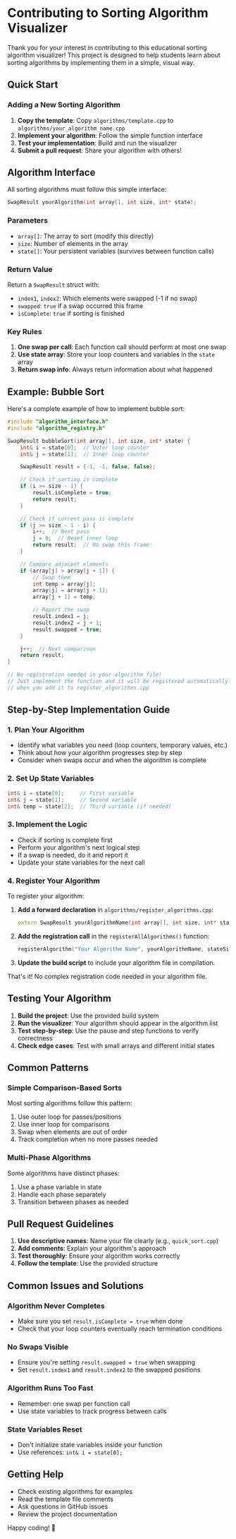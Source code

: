 # Contributing to Sorting Algorithm Visualizer

Thank you for your interest in contributing to this educational sorting algorithm visualizer! This project is designed to help students learn about sorting algorithms by implementing them in a simple, visual way.

## Quick Start

### Adding a New Sorting Algorithm

1. **Copy the template**: Copy `algorithms/template.cpp` to `algorithms/your_algorithm_name.cpp`
2. **Implement your algorithm**: Follow the simple function interface
3. **Test your implementation**: Build and run the visualizer
4. **Submit a pull request**: Share your algorithm with others!

## Algorithm Interface

All sorting algorithms must follow this simple interface:

```cpp
SwapResult yourAlgorithm(int array[], int size, int* state);
```

### Parameters

-   `array[]`: The array to sort (modify this directly)
-   `size`: Number of elements in the array
-   `state[]`: Your persistent variables (survives between function calls)

### Return Value

Return a `SwapResult` struct with:

-   `index1`, `index2`: Which elements were swapped (-1 if no swap)
-   `swapped`: `true` if a swap occurred this frame
-   `isComplete`: `true` if sorting is finished

### Key Rules

1. **One swap per call**: Each function call should perform at most one swap
2. **Use state array**: Store your loop counters and variables in the `state` array
3. **Return swap info**: Always return information about what happened

## Example: Bubble Sort

Here's a complete example of how to implement bubble sort:

```cpp
#include "algorithm_interface.h"
#include "algorithm_registry.h"

SwapResult bubbleSort(int array[], int size, int* state) {
    int& i = state[0];  // Outer loop counter
    int& j = state[1];  // Inner loop counter

    SwapResult result = {-1, -1, false, false};

    // Check if sorting is complete
    if (i >= size - 1) {
        result.isComplete = true;
        return result;
    }

    // Check if current pass is complete
    if (j >= size - 1 - i) {
        i++;  // Next pass
        j = 0;  // Reset inner loop
        return result;  // No swap this frame
    }

    // Compare adjacent elements
    if (array[j] > array[j + 1]) {
        // Swap them
        int temp = array[j];
        array[j] = array[j + 1];
        array[j + 1] = temp;

        // Report the swap
        result.index1 = j;
        result.index2 = j + 1;
        result.swapped = true;
    }

    j++;  // Next comparison
    return result;
}

// No registration needed in your algorithm file!
// Just implement the function and it will be registered automatically
// when you add it to register_algorithms.cpp
```

## Step-by-Step Implementation Guide

### 1. Plan Your Algorithm

-   Identify what variables you need (loop counters, temporary values, etc.)
-   Think about how your algorithm progresses step by step
-   Consider when swaps occur and when the algorithm is complete

### 2. Set Up State Variables

```cpp
int& i = state[0];     // First variable
int& j = state[1];     // Second variable
int& temp = state[2];  // Third variable (if needed)
```

### 3. Implement the Logic

-   Check if sorting is complete first
-   Perform your algorithm's next logical step
-   If a swap is needed, do it and report it
-   Update your state variables for the next call

### 4. Register Your Algorithm

To register your algorithm:

1. **Add a forward declaration** in `algorithms/register_algorithms.cpp`:

    ```cpp
    extern SwapResult yourAlgorithmName(int array[], int size, int* state);
    ```

2. **Add the registration call** in the `registerAllAlgorithms()` function:

    ```cpp
    registerAlgorithm("Your Algorithm Name", yourAlgorithmName, stateSize);
    ```

3. **Update the build script** to include your algorithm file in compilation.

That's it! No complex registration code needed in your algorithm file.

## Testing Your Algorithm

1. **Build the project**: Use the provided build system
2. **Run the visualizer**: Your algorithm should appear in the algorithm list
3. **Test step-by-step**: Use the pause and step functions to verify correctness
4. **Check edge cases**: Test with small arrays and different initial states

## Common Patterns

### Simple Comparison-Based Sorts

Most sorting algorithms follow this pattern:

1. Use outer loop for passes/positions
2. Use inner loop for comparisons
3. Swap when elements are out of order
4. Track completion when no more passes needed

### Multi-Phase Algorithms

Some algorithms have distinct phases:

1. Use a phase variable in state
2. Handle each phase separately
3. Transition between phases as needed

## Pull Request Guidelines

1. **Use descriptive names**: Name your file clearly (e.g., `quick_sort.cpp`)
2. **Add comments**: Explain your algorithm's approach
3. **Test thoroughly**: Ensure your algorithm works correctly
4. **Follow the template**: Use the provided structure

## Common Issues and Solutions

### Algorithm Never Completes

-   Make sure you set `result.isComplete = true` when done
-   Check that your loop counters eventually reach termination conditions

### No Swaps Visible

-   Ensure you're setting `result.swapped = true` when swapping
-   Set `result.index1` and `result.index2` to the swapped positions

### Algorithm Runs Too Fast

-   Remember: one swap per function call
-   Use state variables to track progress between calls

### State Variables Reset

-   Don't initialize state variables inside your function
-   Use references: `int& i = state[0];`

## Getting Help

-   Check existing algorithms for examples
-   Read the template file comments
-   Ask questions in GitHub issues
-   Review the project documentation

Happy coding! 🎉

